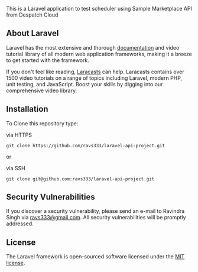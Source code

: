 
This is a Laravel application to test scheduler using Sample Marketplace API from Despatch Cloud

## About Laravel

Laravel has the most extensive and thorough [documentation](https://laravel.com/docs) and video tutorial library of all modern web application frameworks, making it a breeze to get started with the framework.

If you don't feel like reading, [Laracasts](https://laracasts.com) can help. Laracasts contains over 1500 video tutorials on a range of topics including Laravel, modern PHP, unit testing, and JavaScript. Boost your skills by digging into our comprehensive video library.

## Installation

To Clone this repository type:

via HTTPS
```
git clone https://github.com/ravs333/laravel-api-project.git
```
or

via SSH
```
git clone git@github.com:ravs333/laravel-api-project.git
```


## Security Vulnerabilities

If you discover a security vulnerability, please send an e-mail to Ravindra Singh via [ravs333@gmail.com](mailto:ravs333@gmail.com). All security vulnerabilities will be promptly addressed.

## License

The Laravel framework is open-sourced software licensed under the [MIT license](https://opensource.org/licenses/MIT).
